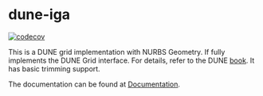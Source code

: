 # dune-iga

<!--
SPDX-FileCopyrightText: 2023 The dune-iga developers mueller@ibb.uni-stuttgart.de
SPDX-License-Identifier: LGPL-3.0-or-later
-->
[![codecov](https://codecov.io/github/rath3t/dune-iga/branch/main/graph/badge.svg?token=4O9UV99UR6)](https://codecov.io/github/rath3t/dune-iga)

This is a DUNE grid implementation with NURBS Geometry.
If fully implements the DUNE Grid interface.
For details, refer to the DUNE [book](https://link.springer.com/book/10.1007/978-3-030-59702-3).
It has basic trimming support.

The documentation can be found at [Documentation](https://rath3t.github.io/dune-iga-doc/).

